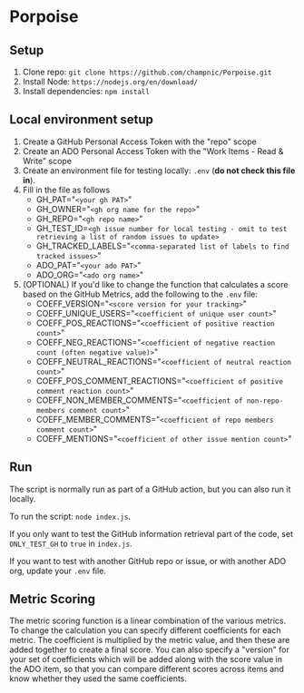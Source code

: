 # Porpoise

## Setup

1. Clone repo: `git clone https://github.com/champnic/Porpoise.git`
1. Install Node: `https://nodejs.org/en/download/`
1. Install dependencies: `npm install`

## Local environment setup

1. Create a GitHub Personal Access Token with the "repo" scope
1. Create an ADO Personal Access Token with the "Work Items - Read & Write" scope
1. Create an environment file for testing locally: `.env` (**do not check this file in**).
1. Fill in the file as follows
   * GH_PAT="`<your gh PAT>`"
   * GH_OWNER="`<gh org name for the repo>`"
   * GH_REPO="`<gh repo name>`"
   * GH_TEST_ID=`<gh issue number for local testing - omit to test retrieving a list of random issues to update>`
   * GH_TRACKED_LABELS="`<comma-separated list of labels to find tracked issues>`"
   * ADO_PAT="`<your ado PAT>`"
   * ADO_ORG="`<ado org name>`"
1. (OPTIONAL) If you'd like to change the function that calculates a score based on the GitHub Metrics, add the following to the `.env` file:
   * COEFF_VERSION="`<score version for your tracking>`"
   * COEFF_UNIQUE_USERS="`<coefficient of unique user count>`"
   * COEFF_POS_REACTIONS="`<coefficient of positive reaction count>`"
   * COEFF_NEG_REACTIONS="`<coefficient of negative reaction count (often negative value)>`"
   * COEFF_NEUTRAL_REACTIONS="`<coefficient of neutral reaction count>`"
   * COEFF_POS_COMMENT_REACTIONS="`<coefficient of positive comment reaction count>`"
   * COEFF_NON_MEMBER_COMMENTS="`<coefficient of non-repo-members comment count>`"
   * COEFF_MEMBER_COMMENTS="`<coefficient of repo members comment count>`"
   * COEFF_MENTIONS="`<coefficient of other issue mention count>`"

## Run

The script is normally run as part of a GitHub action, but you can also run it locally.

To run the script: `node index.js`.

If you only want to test the GitHub information retrieval part of the code, set `ONLY_TEST_GH` to `true` in `index.js`.

If you want to test with another GitHub repo or issue, or with another ADO org, update your `.env` file.

## Metric Scoring

The metric scoring function is a linear combination of the various metrics. To change the calculation you can specify
different coefficients for each metric. The coefficient is multiplied by the metric value, and then these are added
together to create a final score. You can also specify a "version" for your set of coefficients which will be added
along with the score value in the ADO item, so that you can compare different scores across items and know whether they
used the same coefficients.
